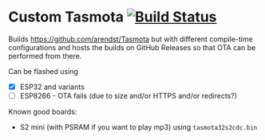 # Custom Tasmota [![Build Status](../../actions/workflows/build.yml/badge.svg)](../../actions/workflows/build.yml)

Builds https://github.com/arendst/Tasmota but with different compile-time configurations and hosts the builds on GitHub Releases so that OTA can be performed from there.

Can be flashed using 

- [X] ESP32 and variants
- [ ] ESP8266 - OTA fails (due to size and/or HTTPS and/or redirects?)

Known good boards:

* S2 mini (with PSRAM if you want to play mp3) using `tasmota32s2cdc.bin`
